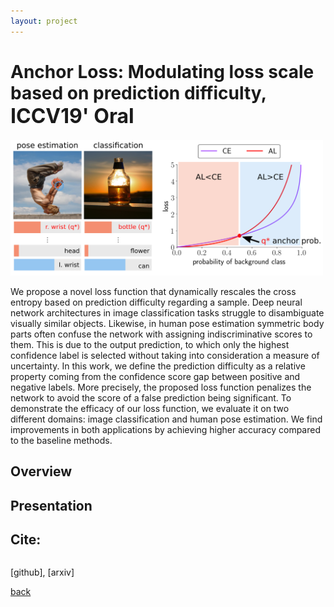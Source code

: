 ```yaml
---
layout: project
---
```


# Anchor Loss: Modulating loss scale based on prediction difficulty, <font size="6">ICCV19' Oral</font>

<p class="aligncenter">
  <img src="https://github.com/slryou41/slryou41.github.io/blob/master/images/overview.png?raw=true" style="width:500px">
</p>

We propose a novel loss function that dynamically rescales the cross entropy based on prediction difficulty regarding a sample. Deep neural network architectures in image classification tasks struggle to disambiguate visually similar objects. Likewise, in human pose estimation symmetric body parts often confuse the network with assigning indiscriminative scores to them. This is due to the output prediction, to which only the highest confidence label is selected without taking into consideration a measure of uncertainty. In this work, we define the prediction difficulty as a relative property coming from the confidence score gap between positive and negative labels. More precisely, the proposed loss function penalizes the network to avoid the score of a false prediction being significant. To demonstrate the efficacy of our loss function, we evaluate it on two different domains: image classification and human pose estimation. We find improvements in both applications by achieving higher accuracy compared to the baseline methods.

## Overview


## Presentation


## Cite:
```

```

[github], [arxiv]

[back](./)
